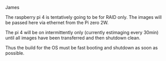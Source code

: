James

The raspberry pi 4 is tentatively going to be for RAID only. The images will be passed here via ethernet from the Pi zero 2W.

The pi 4 will be on intermittently only (currently estimaging every 30min) until all images have been transferred and then shutdown clean.

Thus the build for the OS must be fast booting and shutdown as soon as possible.